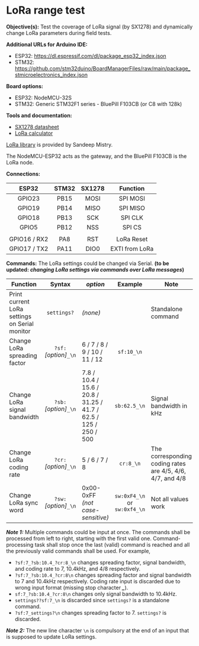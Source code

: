 # LoRa range test

**Objective(s):** Test the coverage of LoRa signal (by SX1278) and dynamically change LoRa parameters during field tests.

**Additional URLs for Arduino IDE:**
- ESP32: https://dl.espressif.com/dl/package_esp32_index.json
- STM32: https://github.com/stm32duino/BoardManagerFiles/raw/main/package_stmicroelectronics_index.json


**Board options:**
- ESP32: NodeMCU-32S
- STM32: Generic STM32F1 series - BluePill F103CB (or C8 with 128k)


**Tools and documentation:**
- [SX1278 datasheet](https://semtech.my.salesforce.com/sfc/p/#E0000000JelG/a/2R0000001Rc1/QnUuV9TviODKUgt_rpBlPz.EZA_PNK7Rpi8HA5..Sbo)
- [LoRa calculator](https://unsigned.io/understanding-lora-parameters/)

[LoRa library](https://github.com/sandeepmistry/arduino-LoRa) is provided by Sandeep Mistry.

The NodeMCU-ESP32 acts as the gateway, and the BluePill F103CB is the LoRa node.

**Connections:**

|**ESP32**|**STM32**|**SX1278**|**Function**|
|:---:|:---:|:---:|:---:|
|GPIO23|PB15|MOSI|SPI MOSI|
|GPIO19|PB14|MISO|SPI MISO|
|GPIO18|PB13|SCK|SPI CLK|
|GPIO5|PB12|NSS|SPI CS|
|||||
|GPIO16 / RX2|PA8|RST|LoRa Reset|
|GPIO17 / TX2|PA11|DIO0|EXTI from LoRa|

**Commands:** The LoRa settings could be changed via Serial.
**(to be updated: *changing LoRa settings via commands over LoRa messages*)**

|**Function**|**Syntax**|***option***|**Example**|**Note**|
|---|:---:|---|:---:|---|
|Print current LoRa settings on Serial monitor|`settings?`|*(none)*||Standalone command|
|Change LoRa spreading factor|`?sf:`*[option]*`_\n`|6 / 7 / 8 / 9 / 10 / 11 / 12|`sf:10_\n`||
|Change LoRa signal bandwidth|`?sb:`*[option]*`_\n`|7.8 / 10.4 / 15.6 / 20.8 / 31.25 / 41.7 / 62.5 / 125 / 250 / 500|`sb:62.5_\n`|Signal bandwidth in kHz|
|Change LoRa coding rate|`?cr:`*[option]*`_\n`|5 / 6 / 7 / 8|`cr:8_\n`|The corresponding coding rates are 4/5, 4/6, 4/7, and 4/8|
|Change LoRa sync word|`?sw:`*[option]*`_\n`|0x00-0xFF *(not case-sensitive)*|`sw:0xF4_\n` or `sw:0xf4_\n`|Not all values work|

***Note 1:*** Multiple commands could be input at once. The commands shall be processed from left to right, starting with the first valid one. Command-processing task shall stop once the last (valid) command is reached and all the previously valid commands shall be used. For example,
- `?sf:7_?sb:10.4_?cr:8_\n` changes spreading factor, signal bandwidth, and coding rate to 7, 10.4kHz, and 4/8 respectively.
- `?sf:7_?sb:10.4_?cr:8\n` changes spreading factor and signal bandwidth to 7 and 10.4kHz respectively. Coding rate input is discarded due to wrong input format (missing stop character ***_***).
- `sf:7_?sb:10.4_?cr:8\n` changes only signal bandwidth to 10.4kHz.
- `settings??sf:7_\n` is discarded since `settings?` is a standalone command.
- `?sf:7_settings?\n` changes spreading factor to 7. `settings?` is discarded.

***Note 2:*** The new line character `\n` is compulsory at the end of an input that is supposed to update LoRa settings.
